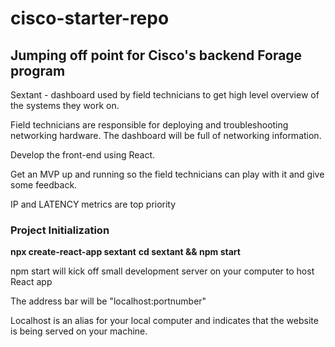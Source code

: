  # cisco-starter-repo
 ## Jumping off point for Cisco's backend Forage program

 Sextant - dashboard used by field technicians to get high level overview of the systems they work on.

 Field technicians are responsible for deploying and troubleshooting networking hardware. The dashboard will be full of networking information.

 Develop the front-end using React.

 Get an MVP up and running so the field technicians can play with it and give some feedback.

 IP and LATENCY metrics are top priority 

 ### Project Initialization

 **npx create-react-app sextant**
 **cd sextant && npm start**

 npm start will kick off small development server on your computer to host React app

 The address bar will be "localhost:portnumber" 

 Localhost is an alias for your local computer and indicates that the website is being served on your machine.
